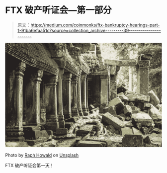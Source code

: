 # FTX 破产听证会—第一部分

> 原文：<https://medium.com/coinmonks/ftx-bankruptcy-hearings-part-1-91ba6efaa51c?source=collection_archive---------39----------------------->

![](img/0d3bb4f1488d656cfd2842a9d5544f3a.png)

Photo by [Raph Howald](https://unsplash.com/@raphhowald?utm_source=medium&utm_medium=referral) on [Unsplash](https://unsplash.com?utm_source=medium&utm_medium=referral)

FTX 破产听证会第一天！